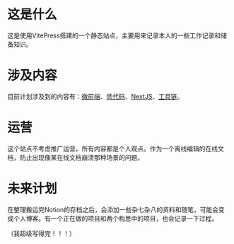 # 这是什么

这是使用VitePress搭建的一个静态站点，主要用来记录本人的一些工作记录和储备知识。

# 涉及内容

目前计划涉及到的内容有：[微前端](/microApp/)、[低代码](/lowCode/)、[NextJS](/nextJS/)、[工具链](/tools/)。

# 运营

这个站点不考虑推广运营，所有内容都是个人观点。作为一个离线编辑的在线文档，防止出现像某在线文档崩溃那种场景的问题。

# 未来计划

在整理搬运完Notion的存档之后，会添加一些杂七杂八的资料和随笔，可能会变成个人博客。有一个正在做的项目和两个构思中的项目，也会记录一下过程。

（我超级写得完！！！）
